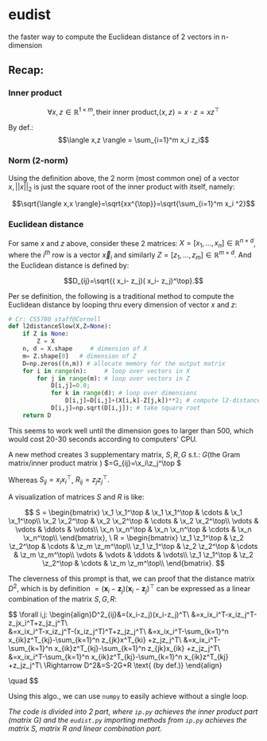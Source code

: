 # eudist
the faster way to compute the Euclidean distance of 2 vectors in n-dimension
## Recap:
### Inner product
$$\forall x,z \in \mathbb{R}^{1 \times m}, \text{their inner product,}  \langle x,z \rangle = x\cdot z=xz^{\top}$$

By def.:
$$\langle x,z \rangle = \sum_{i=1}^m x_i  z_i$$

### Norm (2-norm)
Using the definition above, the 2 norm (most common one) of a vector $x,||x||_2$ is just the square root of the inner product with itself, namely:

$$\sqrt{\langle x,x \rangle}=\sqrt{xx^{\top}}=\sqrt{\sum_{i=1}^m x_i ^2}$$

### Euclidean distance
For same $x$ and $z$ above, consider these 2 matrices: $X=[ x_1,\dots, x_n]\in{\mathbb{R}}^{n\times d}$, where the $i^{th}$ row is a vector $\vec x_i$ and similarly $Z=[ z_1,\dots, z_m]\in{\mathbb{R}}^{m\times d}$. And the Euclidean distance is defined by:

$$D_{ij}=\sqrt{( x_i- z_j)( x_i- z_j)^\top}.$$

Per se definition, the following is a traditional method to compute the Euclidean distance by looping thru every dimension of vector $x$ and $z$:

```python
# Cr: CS5780 staff@Cornell
def l2distanceSlow(X,Z=None):
    if Z is None:
        Z = X
    n, d = X.shape     # dimension of X
    m= Z.shape[0]   # dimension of Z
    D=np.zeros((n,m)) # allocate memory for the output matrix
    for i in range(n):     # loop over vectors in X
        for j in range(m): # loop over vectors in Z
            D[i,j]=0.0; 
            for k in range(d): # loop over dimensions
                D[i,j]=D[i,j]+(X[i,k]-Z[j,k])**2; # compute l2-distance between the ith and jth vector
            D[i,j]=np.sqrt(D[i,j]); # take square root
    return D
```

This seems to work well until the dimension goes to larger than 500, which would cost 20-30 seconds according to computers' CPU. 

A new method creates 3 supplementary matrix, $S,R,G$ s.t.:
$G$(the Gram matrix/inner product matrix ) $=G_{ij}=\x_i\z_j^\top $

Whereas $S_{ij}=x_ix_i^{\top}$, $R_{ij}=z_jz_j^{\top}.$

A visualization of matrices $S$ and $R$ is like:

$$
S = \begin{bmatrix}
\x_1 \x_1^\top & \x_1 \x_1^\top & \cdots & \x_1 \x_1^\top\\
\x_2 \x_2^\top & \x_2 \x_2^\top & \cdots & \x_2 \x_2^\top\\
\vdots & \vdots & \ddots & \vdots\\
\x_n \x_n^\top & \x_n \x_n^\top & \cdots & \x_n \x_n^\top\\
\end{bmatrix}, \ 
R = \begin{bmatrix}
\z_1 \z_1^\top & \z_2 \z_2^\top & \cdots & \z_m \z_m^\top\\
\z_1 \z_1^\top & \z_2 \z_2^\top & \cdots & \z_m \z_m^\top\\
\vdots & \vdots & \ddots & \vdots\\
\z_1 \z_1^\top & \z_2 \z_2^\top & \cdots & \z_m \z_m^\top\\
\end{bmatrix}.
$$

The cleverness of this prompt is that, we can proof that the distance matrix $D^2$, which is by definition $=(\mathbf{x}_i-\mathbf{z}_j)(\mathbf{x}_i-\mathbf{z}_j)^\top$ can be expressed as a linear combination of the matrix $S, G, R$:

$$
\forall i,j: 
\begin{align}D^2_{ij}&=(x_i-z_j)(x_i-z_j)^T\\
&=x_ix_i^T-x_iz_j^T-z_jx_i^T+z_jz_j^T\\  
&=x_ix_i^T-x_iz_j^T-(x_iz_j^T)^T+z_jz_j^T\\
&=x_ix_i^T-\sum_{k=1}^n x_{ik}z^T_{kj}-\sum_{k=1}^n z_{jk}x^T_{ki} +z_jz_j^T\\
&=x_ix_i^T-\sum_{k=1}^n x_{ik}z^T_{kj}-\sum_{k=1}^n z_{jk}x_{ik} +z_jz_j^T\\
&=x_ix_i^T-\sum_{k=1}^n x_{ik}z^T_{kj}-\sum_{k=1}^n x_{ik}z^T_{kj} +z_jz_j^T\\
\Rightarrow D^2&=S-2G+R \text{ (by def.)}
\end{align}

\quad 
$$

Using this algo., we can use `numpy` to easily achieve without a single loop.

*The code is divided into 2 part, where `ip.py` achieves the inner product part (matrix $G$) and the `eudist.py` importing methods from `ip.py` achieves the matrix $S$, matrix $R$ and linear combination part.*
